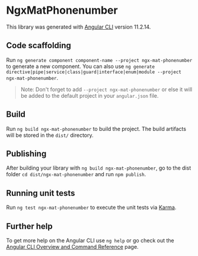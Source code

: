 # NgxMatPhonenumber

This library was generated with [Angular CLI](https://github.com/angular/angular-cli) version 11.2.14.

## Code scaffolding

Run `ng generate component component-name --project ngx-mat-phonenumber` to generate a new component. You can also use `ng generate directive|pipe|service|class|guard|interface|enum|module --project ngx-mat-phonenumber`.
> Note: Don't forget to add `--project ngx-mat-phonenumber` or else it will be added to the default project in your `angular.json` file. 

## Build

Run `ng build ngx-mat-phonenumber` to build the project. The build artifacts will be stored in the `dist/` directory.

## Publishing

After building your library with `ng build ngx-mat-phonenumber`, go to the dist folder `cd dist/ngx-mat-phonenumber` and run `npm publish`.

## Running unit tests

Run `ng test ngx-mat-phonenumber` to execute the unit tests via [Karma](https://karma-runner.github.io).

## Further help

To get more help on the Angular CLI use `ng help` or go check out the [Angular CLI Overview and Command Reference](https://angular.io/cli) page.
